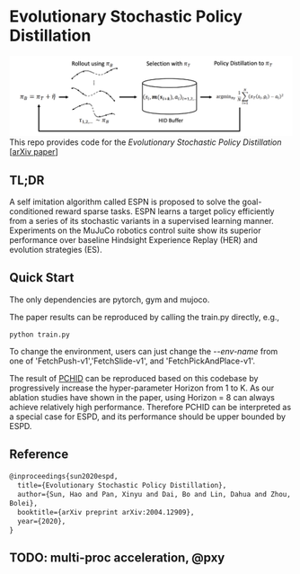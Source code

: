 # Evolutionary Stochastic Policy Distillation




![image](./docs/cover.png)
This repo provides code for the *Evolutionary Stochastic Policy Distillation* [[arXiv paper](https://arxiv.org/pdf/2004.12909.pdf)]

## TL;DR

A self imitation algorithm called ESPN is proposed to solve the goal-conditioned reward sparse tasks. ESPN learns a target policy efficiently from a series of its stochastic variants in a supervised learning manner. Experiments on the MuJuCo robotics control suite show its superior performance over baseline Hindsight Experience Replay (HER) and evolution strategies (ES).

## Quick Start

The only dependencies are pytorch, gym and mujoco. 

The paper results can be reproduced by calling the train.py directly, e.g.,

```
python train.py
```


To change the environment, users can just change the *--env-name* from one of 'FetchPush-v1','FetchSlide-v1', and 'FetchPickAndPlace-v1'.

The result of [PCHID](https://sites.google.com/view/neurips2019pchid) can be reproduced based on this codebase by progressively increase the hyper-parameter Horizon from 1 to K. As our ablation studies have shown in the paper, using Horizon = 8 can always achieve relatively high performance. Therefore PCHID can be interpreted as a special case for ESPD, and its performance should be upper bounded by ESPD.


## Reference
```
@inproceedings{sun2020espd,
  title={Evolutionary Stochastic Policy Distillation},
  author={Sun, Hao and Pan, Xinyu and Dai, Bo and Lin, Dahua and Zhou, Bolei},
  booktitle={arXiv preprint arXiv:2004.12909},
  year={2020},
}
```


## TODO: multi-proc acceleration, @pxy
